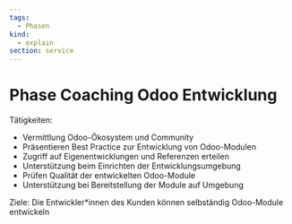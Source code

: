 ```yaml
---
tags:
  - Phasen
kind:
  - explain
section: service
---
```


# Phase Coaching Odoo Entwicklung

Tätigkeiten:

- Vermittlung Odoo-Ökosystem und Community
- Präsentieren Best Practice zur Entwicklung von Odoo-Modulen
- Zugriff auf Eigenentwicklungen und Referenzen erteilen
- Unterstützung beim Einrichten der Entwicklungsumgebung
- Prüfen Qualität der entwickelten Odoo-Module
- Unterstützung bei Bereitstellung der Module auf Umgebung

Ziele: Die Entwickler\*innen des Kunden können selbständig Odoo-Module entwickeln
